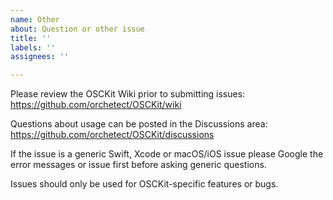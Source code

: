 ```yaml
---
name: Other
about: Question or other issue
title: ''
labels: ''
assignees: ''

---
```


Please review the OSCKit Wiki prior to submitting issues:
https://github.com/orchetect/OSCKit/wiki

Questions about usage can be posted in the Discussions area:
https://github.com/orchetect/OSCKit/discussions

If the issue is a generic Swift, Xcode or macOS/iOS issue please Google the error messages or issue first before asking generic questions.

Issues should only be used for OSCKit-specific features or bugs.
